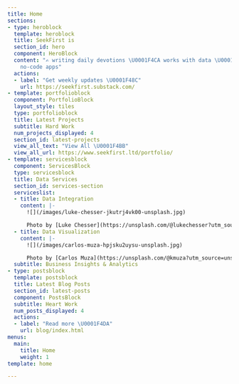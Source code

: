 ```yaml
---
title: Home
sections:
- type: heroblock
  template: heroblock
  title: SeekFirst is
  section_id: hero
  component: HeroBlock
  content: "✍ writing daily devotions \U0001F4CA works with data \U0001F4BB makes
    no-code apps"
  actions:
  - label: "Get weekly updates \U0001F48C"
    url: https://seekfirst.substack.com/
- template: portfolioblock
  component: PortfolioBlock
  layout_style: tiles
  type: portfolioblock
  title: Latest Projects
  subtitle: Hard Work
  num_projects_displayed: 4
  section_id: latest-projects
  view_all_text: "View All \U0001F4BB"
  view_all_url: https://www.seekfirst.ltd/portfolio/
- template: servicesblock
  component: ServicesBlock
  type: servicesblock
  title: Data Services
  section_id: services-section
  serviceslist:
  - title: Data Integration
    content: |-
      ![](/images/luke-chesser-jkutrj4vk00-unsplash.jpg)

      Photo by [Luke Chesser](https://unsplash.com/@lukechesser?utm_source=unsplash&utm_medium=referral&utm_content=creditCopyText) on [Unsplash](https://unsplash.com/s/photos/data?utm_source=unsplash&utm_medium=referral&utm_content=creditCopyText)
  - title: Data Visualization
    content: |-
      ![](/images/carlos-muza-hpjsku2uysu-unsplash.jpg)

      Photo by [Carlos Muza](https://unsplash.com/@kmuza?utm_source=unsplash&utm_medium=referral&utm_content=creditCopyText) on [Unsplash](https://unsplash.com/s/photos/raw-data?utm_source=unsplash&utm_medium=referral&utm_content=creditCopyText)
  subtitle: Business Insights & Analytics
- type: postsblock
  template: postsblock
  title: Latest Blog Posts
  section_id: latest-posts
  component: PostsBlock
  subtitle: Heart Work
  num_posts_displayed: 4
  actions:
  - label: "Read more \U0001F4DA"
    url: blog/index.html
menus:
  main:
    title: Home
    weight: 1
template: home

---
```

